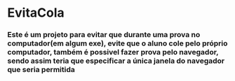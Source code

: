 # EvitaCola

<h3> Este é um projeto para evitar que durante uma prova no computador(em algum exe), evite que o aluno cole pelo próprio computador, também é possivel fazer prova pelo navegador, sendo assim teria que especificar a única janela do navegador que seria permitida</h3>
